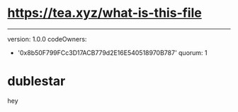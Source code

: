 # https://tea.xyz/what-is-this-file
---
version: 1.0.0
codeOwners:
  - '0x8b50F799FCc3D17ACB779d2E16E540518970B787'
quorum: 1
# dublestar
hey
